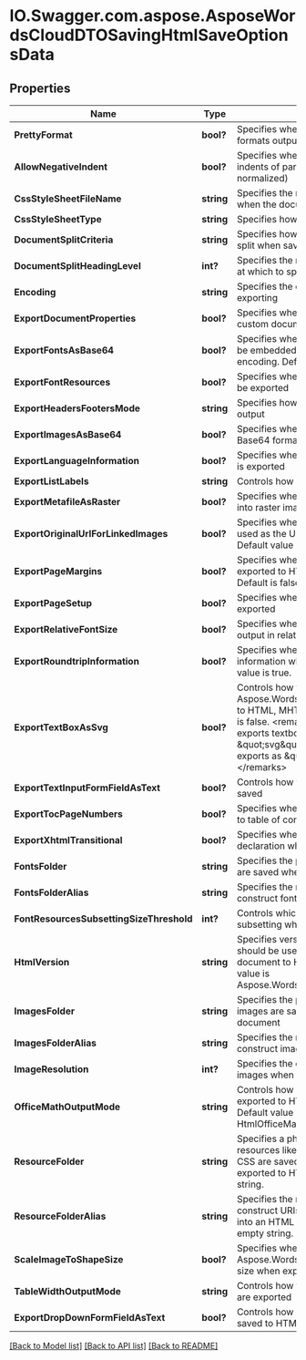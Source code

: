 # IO.Swagger.com.aspose.AsposeWordsCloudDTOSavingHtmlSaveOptionsData
## Properties

Name | Type | Description | Notes
------------ | ------------- | ------------- | -------------
**PrettyFormat** | **bool?** | Specifies whether or not use pretty formats output | [optional] 
**AllowNegativeIndent** | **bool?** | Specifies whether negative left and right indents of paragraphs are allowed (not normalized) | [optional] 
**CssStyleSheetFileName** | **string** | Specifies the name of the CSS file written when the document is exported to HTML | [optional] 
**CssStyleSheetType** | **string** | Specifies how CSS styles are exported | [optional] 
**DocumentSplitCriteria** | **string** | Specifies how the document should be split when saving | [optional] 
**DocumentSplitHeadingLevel** | **int?** | Specifies the maximum level of headings at which to split the document | [optional] 
**Encoding** | **string** | Specifies the encoding to use when exporting | [optional] 
**ExportDocumentProperties** | **bool?** | Specifies whether to export built-in and custom document properties | [optional] 
**ExportFontsAsBase64** | **bool?** | Specifies whether fonts resources should be embedded to HTML in Base64 encoding.  Default is false. | [optional] 
**ExportFontResources** | **bool?** | Specifies whether font resources should be exported | [optional] 
**ExportHeadersFootersMode** | **string** | Specifies how headers and footers are output | [optional] 
**ExportImagesAsBase64** | **bool?** | Specifies whether images are saved in Base64 format | [optional] 
**ExportLanguageInformation** | **bool?** | Specifies whether language information is exported | [optional] 
**ExportListLabels** | **string** | Controls how list labels are output | [optional] 
**ExportMetafileAsRaster** | **bool?** | Specifies whether to convert metafiles into raster images when exporting | [optional] 
**ExportOriginalUrlForLinkedImages** | **bool?** | Specifies whether original URL should be used as the URL of the linked images.  Default value is false. | [optional] 
**ExportPageMargins** | **bool?** | Specifies whether page margins is exported to HTML, MHTML or EPUB.  Default is false. | [optional] 
**ExportPageSetup** | **bool?** | Specifies whether page setup is exported | [optional] 
**ExportRelativeFontSize** | **bool?** | Specifies whether font sizes should be output in relative units when saving | [optional] 
**ExportRoundtripInformation** | **bool?** | Specifies whether to write the roundtrip information when saving to HTML  Default value is true. | [optional] 
**ExportTextBoxAsSvg** | **bool?** | Controls how textboxes represented by Aspose.Words.Drawing.Shape are saved to HTML, MHTML or EPUB. Default value is false.  &lt;remarks&gt;    When set to true, exports textboxes as inline \&quot;svg\&quot; elements. When false, exports as \&quot;image\&quot; elements.  &lt;/remarks&gt; | [optional] 
**ExportTextInputFormFieldAsText** | **bool?** | Controls how text input form fields are saved | [optional] 
**ExportTocPageNumbers** | **bool?** | Specifies whether to write page numbers to table of contents when saving | [optional] 
**ExportXhtmlTransitional** | **bool?** | Specifies whether to write the DOCTYPE declaration when saving | [optional] 
**FontsFolder** | **string** | Specifies the physical folder where fonts are saved when exporting a document | [optional] 
**FontsFolderAlias** | **string** | Specifies the name of the folder used to construct font URIs | [optional] 
**FontResourcesSubsettingSizeThreshold** | **int?** | Controls which font resources need subsetting when saving | [optional] 
**HtmlVersion** | **string** | Specifies version of HTML standard that should be used when saving the document to HTML or MHTML.    Default value is Aspose.Words.Saving.HtmlVersion.Xhtml. | [optional] 
**ImagesFolder** | **string** | Specifies the physical folder where images are saved when exporting a document | [optional] 
**ImagesFolderAlias** | **string** | Specifies the name of the folder used to construct image URIs | [optional] 
**ImageResolution** | **int?** | Specifies the output resolution for images when exporting | [optional] 
**OfficeMathOutputMode** | **string** | Controls how OfficeMath objects are exported to HTML, MHTML or EPUB.  Default value is HtmlOfficeMathOutputMode.Image. | [optional] 
**ResourceFolder** | **string** | Specifies a physical folder where all resources like images, fonts, and external CSS are saved when a document is exported to HTML. Default is an empty string. | [optional] 
**ResourceFolderAlias** | **string** | Specifies the name of the folder used to construct URIs of all resources written into an HTML document.  Default is an empty string. | [optional] 
**ScaleImageToShapeSize** | **bool?** | Specifies whether images are scaled by Aspose.Words to the bounding shape size when exporting | [optional] 
**TableWidthOutputMode** | **string** | Controls how table, row and cell widths are exported | [optional] 
**ExportDropDownFormFieldAsText** | **bool?** | Controls how drop-down form fields are saved to HTML.  Default value is false. | [optional] 

[[Back to Model list]](../README.md#documentation-for-models) [[Back to API list]](../README.md#documentation-for-api-endpoints) [[Back to README]](../README.md)

